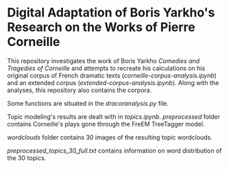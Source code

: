 # Digital Adaptation of Boris Yarkho's Research on the Works of Pierre Corneille 

This repository investigates the work of Boris Yarkho _Comedies and Tragedies of Corneille_ and attempts to recreate his calculations on his original corpus of French dramatic texts (_corneille-corpus-analysis.ipynb_) and an extended corpus (_extended-corpus-analysis.ipynb_). Along with the analyses, this repository also contains the corpora.

Some functions are situated in the _dracoranalysis.py_ file.

Topic modeling's results are dealt with in _topics.ipynb_. _preprocessed_ folder contains Corneille's plays gone through the FreEM TreeTagger model.

_wordclouds_ folder contains 30 images of the resulting topic wordclouds.

_preprocessed_topics_30_full.txt_ contains information on word distribution of the 30 topics.
